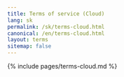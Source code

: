 ```yaml
---
title: Terms of service (Cloud) 
lang: sk
permalink: /sk/terms-cloud.html
canonical: /en/terms-cloud.html
layout: terms
sitemap: false
---
```


{% include pages/terms-cloud.md %}

